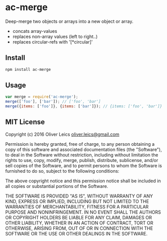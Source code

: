 
ac-merge
========

Deep-merge two objects or arrays into a new object or array.

 * concats array-values
 * replaces non-array values (left to right..)
 * replaces circular-refs with '[*circular]'

Install
-------

```bash
npm install ac-merge
```

Usage
-----

```js
var merge = require('ac-merge');
merge(['foo'], ['bar']); // ['foo', 'bar']
merge({items: ['foo']}, {items: ['bar']}); // {items: ['foo', 'bar']}
```

MIT License
-----------

Copyright (c) 2016 Oliver Leics <oliver.leics@gmail.com>

Permission is hereby granted, free of charge, to any person obtaining a copy of this software and associated documentation files (the "Software"), to deal in the Software without restriction, including without limitation the rights to use, copy, modify, merge, publish, distribute, sublicense, and/or sell copies of the Software, and to permit persons to whom the Software is furnished to do so, subject to the following conditions:

The above copyright notice and this permission notice shall be included in all copies or substantial portions of the Software.

THE SOFTWARE IS PROVIDED "AS IS", WITHOUT WARRANTY OF ANY KIND, EXPRESS OR IMPLIED, INCLUDING BUT NOT LIMITED TO THE WARRANTIES OF MERCHANTABILITY, FITNESS FOR A PARTICULAR PURPOSE AND NONINFRINGEMENT. IN NO EVENT SHALL THE AUTHORS OR COPYRIGHT HOLDERS BE LIABLE FOR ANY CLAIM, DAMAGES OR OTHER LIABILITY, WHETHER IN AN ACTION OF CONTRACT, TORT OR OTHERWISE, ARISING FROM, OUT OF OR IN CONNECTION WITH THE SOFTWARE OR THE USE OR OTHER DEALINGS IN THE SOFTWARE.
